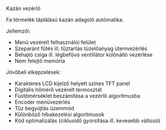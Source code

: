 Kazán vezérlő

Fa törmelék táplálású kazán adagoló autómatika.

Jellemzői:
- Menü vezérelt felhasználói felület
- Szeparánt fűtés ill. tűztartás tüzelőanyag ütemvezérlés
- Behajtó csiga ill. légbefűvó ventillátor különálló vezérlése
- Nem felejtő memória

Jövőbeli elképzelések:
- Karakteres LCD kijelző helyett színes TFT panel
- Digitális hőmérő vezérelt termosztát
- Füstőmérséklet beszámítása a vezérlő algoritmusba
- Encoder menüvezérlés
- Tűz begyújtás üzemmód
- Különböző hibakezelési algoritmusok
- Kód optimalizálás (ciklusidő gyorsítása ill. kevesebb változó)

